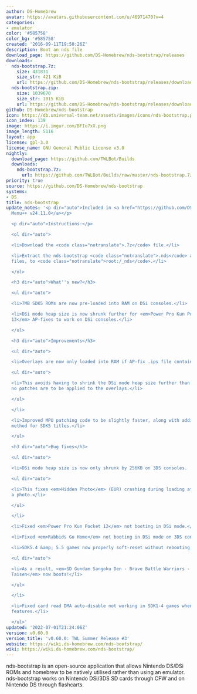 ```yaml
---
author: DS-Homebrew
avatar: https://avatars.githubusercontent.com/u/46971470?v=4
categories:
- emulator
color: '#585758'
color_bg: '#585758'
created: '2016-09-11T19:50:26Z'
description: Boot an nds file
download_page: https://github.com/DS-Homebrew/nds-bootstrap/releases
downloads:
  nds-bootstrap.7z:
    size: 431831
    size_str: 421 KiB
    url: https://github.com/DS-Homebrew/nds-bootstrap/releases/download/v0.60.0/nds-bootstrap.7z
  nds-bootstrap.zip:
    size: 1039670
    size_str: 1015 KiB
    url: https://github.com/DS-Homebrew/nds-bootstrap/releases/download/v0.60.0/nds-bootstrap.zip
github: DS-Homebrew/nds-bootstrap
icon: https://db.universal-team.net/assets/images/icons/nds-bootstrap.png
icon_index: 139
image: https://i.imgur.com/BFIu7xX.png
image_length: 5116
layout: app
license: gpl-3.0
license_name: GNU General Public License v3.0
nightly:
  download_page: https://github.com/TWLBot/Builds
  downloads:
    nds-bootstrap.7z:
      url: https://github.com/TWLBot/Builds/raw/master/nds-bootstrap.7z
priority: true
source: https://github.com/DS-Homebrew/nds-bootstrap
systems:
- DS
title: nds-bootstrap
update_notes: '<p dir="auto">Included in <a href="https://github.com/DS-Homebrew/TWiLightMenu/releases/tag/v24.11.0"><strong>TW</strong>i<strong>L</strong>ight
  Menu++ v24.11.0</a></p>

  <p dir="auto">Instructions:</p>

  <ol dir="auto">

  <li>Download the <code class="notranslate">.7z</code> file.</li>

  <li>Extract the nds-bootstrap <code class="notranslate">.nds</code> and <code class="notranslate">.ver</code>
  files, to <code class="notranslate">root:/_nds</code>.</li>

  </ol>

  <h3 dir="auto">What''s new?</h3>

  <ul dir="auto">

  <li>7MB SDK5 ROMs are now pre-loaded into RAM on DSi consoles.</li>

  <li>DSi mode heap size is now shrunk further for <em>Power Pro Kun Pocket 12 &amp;
  13</em> AP-fixes to work on DSi consoles.</li>

  </ul>

  <h3 dir="auto">Improvements</h3>

  <ul dir="auto">

  <li>Overlays are now only loaded into RAM if AP-fix .ips file contains overlay patching.

  <ul dir="auto">

  <li>This avoids having to shrink the DSi mode heap size further than needed, if
  no patches are to be applied to the overlays.</li>

  </ul>

  </li>

  <li>Improved MPU patching code to be slightly faster, along with adding a new patch
  method for SDK5 titles.</li>

  </ul>

  <h3 dir="auto">Bug fixes</h3>

  <ul dir="auto">

  <li>DSi mode heap size is now only shrunk by 256KB on 3DS consoles.

  <ul dir="auto">

  <li>This fixes <em>Hidden Photo</em> (EUR) crashing during loading after selecting
  a photo.</li>

  </ul>

  </li>

  <li>Fixed <em>Power Pro Kun Pocket 12</em> not booting in DSi mode.</li>

  <li>Fixed <em>Rabbids Go Home</em> not booting in DSi mode on 3DS consoles.</li>

  <li>SDK5.4 &amp; 5.5 games now properly soft-reset without rebooting the console.

  <ul dir="auto">

  <li>As a result, <em>SD Gundam Sangoku Den - Brave Battle Warriors - Shin Militia
  Taisen</em> now boots!</li>

  </ul>

  </li>

  <li>Fixed card read DMA auto-disable not working in SDK1-4 games when using wireless
  features.</li>

  </ul>'
updated: '2022-07-01T21:24:06Z'
version: v0.60.0
version_title: 'v0.60.0: TWL Summer Release #3'
website: https://wiki.ds-homebrew.com/nds-bootstrap/
wiki: https://wiki.ds-homebrew.com/nds-bootstrap/
---
```

nds-bootstrap is an open-source application that allows Nintendo DS/DSi ROMs and homebrew to be natively utilised rather than using an emulator. nds-bootstrap works on Nintendo DSi/3DS SD cards through CFW and on Nintendo DS through flashcarts.